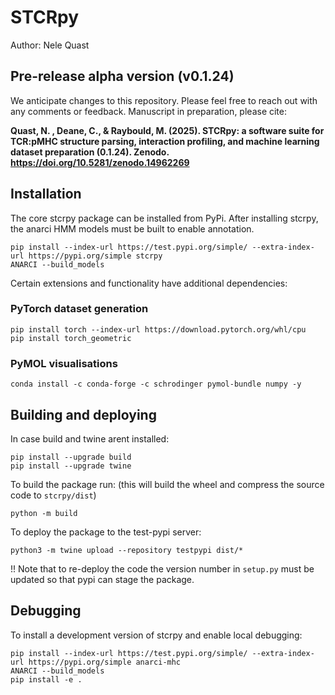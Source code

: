 # STCRpy

Author: Nele Quast

## Pre-release alpha version (v0.1.24)
We anticipate changes to this repository. Please feel free to reach out with any comments or feedback.
Manuscript in preparation, please cite: 

**Quast, N. , Deane, C., & Raybould, M. (2025). STCRpy: a software suite for TCR:pMHC structure parsing, interaction profiling, and machine learning dataset preparation (0.1.24). Zenodo. https://doi.org/10.5281/zenodo.14962269**


## Installation

The core stcrpy package can be installed from PyPi. 
After installing stcrpy, the anarci HMM models must be built to enable annotation.
```
pip install --index-url https://test.pypi.org/simple/ --extra-index-url https://pypi.org/simple stcrpy
ANARCI --build_models
```

Certain extensions and functionality have additional dependencies: 

### PyTorch dataset generation
```
pip install torch --index-url https://download.pytorch.org/whl/cpu
pip install torch_geometric
```

### PyMOL visualisations 
```
conda install -c conda-forge -c schrodinger pymol-bundle numpy -y
```


## Building and deploying
In case build and twine arent installed: 
```
pip install --upgrade build
pip install --upgrade twine
```

To build the package run: (this will build the wheel and compress the source code to `stcrpy/dist`)
```
python -m build
```

To deploy the package to the test-pypi server: 
```
python3 -m twine upload --repository testpypi dist/*
```
!! Note that to re-deploy the code the version number in `setup.py` must be updated so that pypi can stage the package. 


## Debugging
To install a development version of stcrpy and enable local debugging: 
```
pip install --index-url https://test.pypi.org/simple/ --extra-index-url https://pypi.org/simple anarci-mhc
ANARCI --build_models
pip install -e .
```



